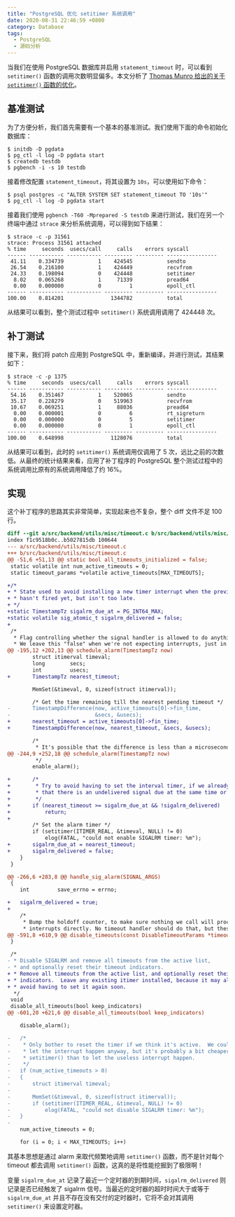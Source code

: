 ```yaml
---
title: "PostgreSQL 优化 setitimer 系统调用"
date: 2020-08-31 22:46:59 +0800
category: Database
tags:
  - PostgreSQL
  - 源码分析
---
```


当我们在使用 PostgreSQL 数据库并启用 `statement_timeout` 时，可以看到 `setitimer()` 函数的调用次数明显偏多。本文分析了 [Thomas Munro 给出的关于 `setitimer()` 函数的优化](https://www.postgresql.org/message-id/CA%2BhUKG%2Bo6pbuHBJSGnud%3DTadsuXySWA7CCcPgCt2QE9F6_4iHQ%40mail.gmail.com)。

<!-- more -->

## 基准测试

为了方便分析，我们首先需要有一个基本的基准测试。我们使用下面的命令初始化数据库：

```
$ initdb -D pgdata
$ pg_ctl -l log -D pgdata start
$ createdb testdb
$ pgbench -i -s 10 testdb
```

接着修改配置 `statement_timeout`，将其设置为 `10s`，可以使用如下命令：

```
$ psql postgres -c "ALTER SYSTEM SET statement_timeout TO '10s'"
$ pg_ctl -l log -D pgdata start
```

接着我们使用 `pgbench -T60 -Mprepared -S testdb` 来进行测试，我们在另一个终端中通过 `strace` 来分析系统调用，可以得到如下结果：

```
$ strace -c -p 31561
strace: Process 31561 attached
% time     seconds  usecs/call     calls    errors syscall
------ ----------- ----------- --------- --------- ----------------
 41.11    0.334739           1    424545           sendto
 26.54    0.216100           1    424449           recvfrom
 24.33    0.198094           0    424448           setitimer
  8.02    0.065268           1     71339           pread64
  0.00    0.000000           0         1           epoll_ctl
------ ----------- ----------- --------- --------- ----------------
100.00    0.814201               1344782           total
```

从结果可以看到，整个测试过程中 `setitimer()` 系统调用调用了 424448 次。

## 补丁测试

接下来，我们将 patch 应用到 PostgreSQL 中，重新编译，并进行测试，其结果如下：

```
$ strace -c -p 1375
% time     seconds  usecs/call     calls    errors syscall
------ ----------- ----------- --------- --------- ----------------
 54.16    0.351467           1    520065           sendto
 35.17    0.228279           0    519963           recvfrom
 10.67    0.069251           1     88036           pread64
  0.00    0.000001           0         6           rt_sigreturn
  0.00    0.000000           0         5           setitimer
  0.00    0.000000           0         1           epoll_ctl
------ ----------- ----------- --------- --------- ----------------
100.00    0.648998               1128076           total
```

从结果可以看到，此时的 `setitimer()` 系统调用仅调用了 5 次，远比之前的次数低。从最终的统计结果来看，应用了补丁程序的 PostgreSQL 整个测试过程中的系统调用比原有的系统调用降低了约 16%。

## 实现

这个补丁程序的思路其实非常简单，实现起来也不复杂，整个 diff 文件不足 100 行。

``` diff
diff --git a/src/backend/utils/misc/timeout.c b/src/backend/utils/misc/timeout.c
index f1c9518b0c..b5027815db 100644
--- a/src/backend/utils/misc/timeout.c
+++ b/src/backend/utils/misc/timeout.c
@@ -51,6 +51,13 @@ static bool all_timeouts_initialized = false;
 static volatile int num_active_timeouts = 0;
 static timeout_params *volatile active_timeouts[MAX_TIMEOUTS];

+/*
+ * State used to avoid installing a new timer interrupt when the previous one
+ * hasn't fired yet, but isn't too late.
+ */
+static TimestampTz sigalrm_due_at = PG_INT64_MAX;
+static volatile sig_atomic_t sigalrm_delivered = false;
+
 /*
  * Flag controlling whether the signal handler is allowed to do anything.
  * We leave this "false" when we're not expecting interrupts, just in case.
@@ -195,12 +202,13 @@ schedule_alarm(TimestampTz now)
 		struct itimerval timeval;
 		long		secs;
 		int			usecs;
+		TimestampTz	nearest_timeout;

 		MemSet(&timeval, 0, sizeof(struct itimerval));

 		/* Get the time remaining till the nearest pending timeout */
-		TimestampDifference(now, active_timeouts[0]->fin_time,
-							&secs, &usecs);
+		nearest_timeout = active_timeouts[0]->fin_time;
+		TimestampDifference(now, nearest_timeout, &secs, &usecs);

 		/*
 		 * It's possible that the difference is less than a microsecond;
@@ -244,9 +252,18 @@ schedule_alarm(TimestampTz now)
 		 */
 		enable_alarm();

+		/*
+		 * Try to avoid having to set the interval timer, if we already know
+		 * that there is an undelivered signal due at the same time or sooner.
+		 */
+		if (nearest_timeout >= sigalrm_due_at && !sigalrm_delivered)
+			return;
+
 		/* Set the alarm timer */
 		if (setitimer(ITIMER_REAL, &timeval, NULL) != 0)
 			elog(FATAL, "could not enable SIGALRM timer: %m");
+		sigalrm_due_at = nearest_timeout;
+		sigalrm_delivered = false;
 	}
 }

@@ -266,6 +283,8 @@ handle_sig_alarm(SIGNAL_ARGS)
 {
 	int			save_errno = errno;

+	sigalrm_delivered = true;
+
 	/*
 	 * Bump the holdoff counter, to make sure nothing we call will process
 	 * interrupts directly. No timeout handler should do that, but these
@@ -591,8 +610,9 @@ disable_timeouts(const DisableTimeoutParams *timeouts, int count)
 }

 /*
- * Disable SIGALRM and remove all timeouts from the active list,
- * and optionally reset their timeout indicators.
+ * Remove all timeouts from the active list, and optionally reset their timeout
+ * indicators.  Leave any existing itimer installed, because it may allow us to
+ * avoid having to set it again soon.
  */
 void
 disable_all_timeouts(bool keep_indicators)
@@ -601,20 +621,6 @@ disable_all_timeouts(bool keep_indicators)

 	disable_alarm();

-	/*
-	 * Only bother to reset the timer if we think it's active.  We could just
-	 * let the interrupt happen anyway, but it's probably a bit cheaper to do
-	 * setitimer() than to let the useless interrupt happen.
-	 */
-	if (num_active_timeouts > 0)
-	{
-		struct itimerval timeval;
-
-		MemSet(&timeval, 0, sizeof(struct itimerval));
-		if (setitimer(ITIMER_REAL, &timeval, NULL) != 0)
-			elog(FATAL, "could not disable SIGALRM timer: %m");
-	}
-
 	num_active_timeouts = 0;

 	for (i = 0; i < MAX_TIMEOUTS; i++)
```

其基本思想是通过 alarm 来取代频繁地调用 `setitimer()` 函数，而不是针对每个 timeout 都去调用 `setitimer()` 函数，这真的是将性能挖掘到了极限啊！

变量 `sigalrm_due_at` 记录了最近一个定时器的到期时间，`sigalrm_delivered` 则记录是否已经触发了 sigalrm 信号。当最近的定时器的超时时间大于或等于 `sigalrm_due_at` 并且不存在没有交付的定时器时，它将不会对其调用 `setitimer()` 来设置定时器。
